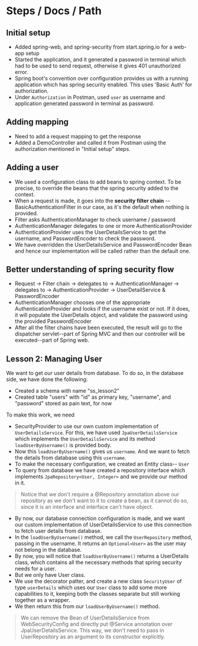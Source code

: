 # Steps / Docs / Path

## Initial setup
- Added spring-web, and spring-security from start.spring.io for a web-app setup
- Started the application, and it generated a password in terminal which had to be used to send request, otherwise it gives 401 unauthorized error.
- Spring boot's convention over configuration provides us with a running application which has spring security enabled. This uses 'Basic Auth' for authorization.
- Under `Authorization` in Postman, used `user` as username and application generated password in terminal as password.

## Adding mapping
- Need to add a request mapping to get the response
- Added a DemoController and called it from Postman using the authorization mentioned in "Initial setup" steps.

## Adding a user
- We used a configuration class to add beans to spring context. To be precise, to override the beans that the spring security added to the context.
- When a request is made, it goes into the **security filter chain** -- BasicAuthenticationFilter in our case, as it's the default when nothing is provided.
- Filter asks AuthenticationManager to check username / password
- AuthenticationManager delegates to one or more AuthenticationProvider
- AuthenticationProvider uses the UserDetailsService to get the username, and PasswordEncoder to check the password.
- We have overridden the UserDetailsService and PasswordEncoder Bean and hence our implementation will be called rather than the default one.

## Better understanding of spring security flow
- Request -> Filter chain -> delegates to -> AuthenticationManager -> delegates to -> AuthenticationProvider -> UserDetailService & PasswordEncoder
- AuthenticationManager chooses one of the appropriate AuthenticationProvider and looks if the username exist or not. If it does, it will populate the UserDetails object, and validate the password using the provided PasswordEncoder
- After all the filter chains have been executed, the result will go to the dispatcher servlet--part of Spring MVC and then our controller will be executed--part of Spring web.

## Lesson 2: Managing User
We want to get our user details from database. To do so, in the database side, we have done the following:
- Created a schema with name "ss_lesson2"
- Created table "users" with "id" as primary key, "username", and "password" stored as pain text, for now

To make this work, we need 
- SecurityProvider to use our own custom implementation of `UserDetailsService`. For this, we have used `JpaUserDetailsService` which implements the `UserDetailsService` and its method `loadUserByUsername()` is provided body.
- Now this `loadUserByUsername()` gives us `username`. And we want to fetch the details from database using this `username`.
- To make the necessary configuration, we created an Entity class-- `User`
- To query from database we have created a repository interface which implements `JpaRepository<User, Integer>` and we provide our method in it.

> Notice that we don't require a @Repository annotation above our repository as we don't want to it to create a bean, as it cannot do so, since it is an interface and interface can't have object.

- By now, our database connection configuration is made, and we want our custom implementation of UserDetailsService to use this connection to fetch user details from database.
- In the `loadUserByUsername()` method, we call the `UserRepository` method, passing in the username. It returns an `Optional<User>` as the user may not belong in the database.
- By now, you will notice that `loadUserByUsername()` returns a UserDetails class, which contains all the necessary methods that spring security needs for a user.
- But we only have User class.
- We use the decorator patter, and create a new class `SecurityUser` of type `userDetails` which uses our `User` class to add some more capabilities to it, keeping both the classes separate but still working together as a wrapper.
- We then return this from our `loadUserByUsername()` method.

> We can remove the Bean of UserDetailsService from WebSecurityConfig and directly put @Service annotation over JpaUserDetailsService. This way, we don't need to pass in UserRepository as an argument to its constructor explicitly.

